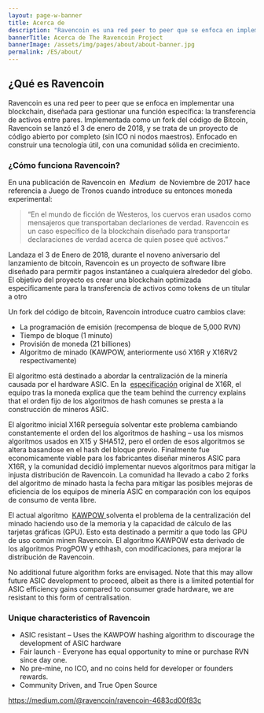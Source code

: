 ```yaml
---
layout: page-w-banner
title: Acerca de
description: "Ravencoin es una red peer to peer que se enfoca en implementar una blockchain, diseñada para gestionar una función específica: la transferencia de activos entre pares."
bannerTitle: Acerca de The Ravencoin Project
bannerImage: /assets/img/pages/about/about-banner.jpg
permalink: /ES/about/
---
```


<div class="wrapper mt-16 pb-20">
  <h2>¿Qué es Ravencoin</h2>

  <p>Ravencoin es una red peer to peer que se enfoca en implementar una blockchain, diseñada para gestionar una función específica: la transferencia de activos entre pares. Implementada como un fork del código de Bitcoin, Ravencoin se lanzó el 3 de enero de 2018, y se trata de un proyecto de código abierto por completo (sin ICO ni nodos maestros). Enfocado en construir una tecnología útil, con una comunidad sólida en crecimiento.</p>

  <h3>¿Cómo funciona Ravencoin?</h3>

  <p>En una publicación de Ravencoin en &nbsp;<em>Medium</em>&nbsp; de Noviembre de 2017 hace referencia a Juego de Tronos cuando introduce su entonces moneda experimental:</p>
  <blockquote>
    “En el mundo de ficción de Westeros, los cuervos eran usados como mensajeros que transportaban declariones de verdad. Ravencoin es un caso específico de la blockchain diseñado para transportar declaraciones de verdad acerca de quien posee qué activos.”
  </blockquote>

  <p>Landaza el 3 de Enero de 2018, durante el noveno aniversario del lanzamiento de bitcoin, Ravencoin es un proyecto de software libre diseñado para permitir pagos instantáneo a cualquiera alrededor del globo. El objetivo del proyecto es crear una blockchain optimizada especificamente para la transferencia de activos como tokens de un titular a otro</p>

  <p>Un fork del código de bitcoin, Ravencoin introduce cuatro cambios clave:</p>

  <ul>
    <li>La programación  de emisión (recompensa de bloque de 5,000 RVN)</li>
    <li>Tiempo de bloque (1 minuto)</li>
    <li>Provisión de moneda (21 billiones)</li>
    <li>Algoritmo de minado (KAWPOW, anteriormente usó X16R y X16RV2 respectivamente)</li>
  </ul>

  <p>El algoritmo está destinado a abordar la centralización de la minería causada por el hardware ASIC. En la &nbsp;<a href="/assets/documents/X16R-Whitepaper.pdf">especificación</a> original de X16R, el equipo tras la moneda explica que the team behind the currency explains that el orden fijo de los algoritmos de hash comunes se presta a la construcción de mineros ASIC.</p>

  <p>El algoritmo inicial X16R perseguía solventar este problema cambiando constantemente el orden del los algoritmos de hashing – usa los mismos algoritmos usados en X15 y SHA512, pero el orden de esos algoritmos se altera basandose en el hash del bloque previo. Finalmente fue economicamente viable para los fabricantes diseñar mineros ASIC para X16R, y la comunidad decidió implementar nuevos algoritmos para mitigar la injusta distribución de Ravencoin. La comunidad ha llevado a cabo 2 forks del algoritmo de minado hasta la fecha para mitigar las posibles mejoras de eficiencia de los equipos de minería ASIC en comparación con los equipos de consumo de venta libre.</p>

  <p>El actual algoritmo &nbsp;<a href="https://medium.com/@tronblack/ravencoin-v4-kawpow-16fb1f8ec372">KAWPOW </a> solventa el problema de la centralización del minado haciendo uso  de la memoria y la capacidad de cálculo de las tarjetas gráficas (GPU). Esto esta destinado a permitir a que todo las GPU de uso común minen Ravencoin. El algoritmo KAWPOW esta derivado de los algoritmos ProgPOW y ethhash, con modificaciones, para mejorar la distribución de Ravencoin.</p>

  <p>No additional future algorithm forks are envisaged. Note that this may allow future ASIC development to proceed, albeit as there is a limited potential for ASIC efficiency gains compared to consumer grade hardware, we are resistant to this form of centralisation.</p>

  <h3>Unique characteristics of Ravencoin</h3>

  <ul>
    <li>ASIC resistant – Uses the KAWPOW hashing algorithm to discourage the development of ASIC hardware</li>
    <li>Fair launch - Everyone has equal opportunity to mine or purchase RVN since day one.</li>
    <li>No pre-mine, no ICO, and no coins held for developer or founders rewards.</li>
    <li>Community Driven, and True Open Source</li>
  </ul>

  <p><a href="https://medium.com/@ravencoin/ravencoin-4683cd00f83c">https://medium.com/@ravencoin/ravencoin-4683cd00f83c</a></p>

</div>
